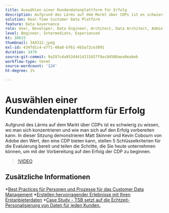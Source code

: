 ```yaml
---
title: Auswählen einer Kundendatenplattform für Erfolg
description: Aufgrund des Lärms auf dem Markt über CDPs ist es schwierig zu wissen, wo man sich konzentrieren und wie man sich auf den Erfolg vorbereiten kann.
solution: Real-Time Customer Data Platform
feature: Data Governance
role: User, Developer, Data Engineer, Architect, Data Architect, Admin, Leader
level: Beginner, Intermediate, Experienced
kt: 10633
thumbnail: 344312.jpeg
exl-id: 434fd1c4-e7f1-40a8-bf61-4b5a72ce3091
duration: 3479
source-git-commit: 9a297cda953d4414131657f9ac84580aea0eabeb
workflow-type: tm+mt
source-wordcount: '124'
ht-degree: 1%

---
```


# Auswählen einer Kundendatenplattform für Erfolg

Aufgrund des Lärms auf dem Markt über CDPs ist es schwierig zu wissen, wo man sich konzentrieren und wie man sich auf den Erfolg vorbereiten kann. In dieser Sitzung demonstrieren Matt Skinner und Kevin Cobourn von Adobe den Wert, den eine CDP bieten kann, stellen 5 Schlüsselkriterien für die Evaluierung bereit und teilen die Schritte, die Sie heute unternehmen können, um mit der Vorbereitung auf den Erfolg der CDP zu beginnen.

>[!VIDEO](https://video.tv.adobe.com/v/344312/?quality=12&learn=on)

## Zusätzliche Informationen

*[Best Practices für Personen und Prozesse für das Customer Data Management](people-and-process.md)
*[Erstellen hervorragender Erlebnisse mit Ihren Erstanbieterdaten](https://experienceleague.adobe.com/docs/events/customer-data-management-voices-recordings/industry/build-superb-experiences-with-your-first-party-data.html)
*[Case Study - TSB setzt auf die Echtzeit-Personalisierung von Daten für jeden Kunden.](https://business.adobe.com/customer-success-stories/tsb-case-study.html)
